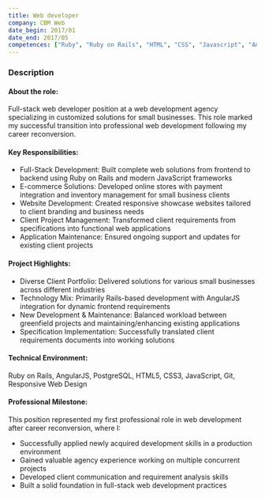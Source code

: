 ```yaml
---
title: Web developer
company: CBM Web
date_begin: 2017/01
date_end: 2017/05
competences: ["Ruby", "Ruby on Rails", "HTML", "CSS", "Javascript", "AngularJS", "PostgreSQL", "Full-Stack Development", "E-commerce", "Responsive Design", "Object-Oriented Programming (OOP)"]
---
```

### Description

#### About the role:
Full-stack web developer position at a web development agency specializing in customized solutions for small businesses. This role marked my successful transition into professional web development following my career reconversion.

#### Key Responsibilities:
- Full-Stack Development: Built complete web solutions from frontend to backend using Ruby on Rails and modern JavaScript frameworks
- E-commerce Solutions: Developed online stores with payment integration and inventory management for small business clients
- Website Development: Created responsive showcase websites tailored to client branding and business needs
- Client Project Management: Transformed client requirements from specifications into functional web applications
- Application Maintenance: Ensured ongoing support and updates for existing client projects

#### Project Highlights:
- Diverse Client Portfolio: Delivered solutions for various small businesses across different industries
- Technology Mix: Primarily Rails-based development with AngularJS integration for dynamic frontend requirements
- New Development & Maintenance: Balanced workload between greenfield projects and maintaining/enhancing existing applications
- Specification Implementation: Successfully translated client requirements documents into working solutions

#### Technical Environment:
Ruby on Rails, AngularJS, PostgreSQL, HTML5, CSS3, JavaScript, Git, Responsive Web Design

#### Professional Milestone:
This position represented my first professional role in web development after career reconversion, where I:
- Successfully applied newly acquired development skills in a production environment
- Gained valuable agency experience working on multiple concurrent projects
- Developed client communication and requirement analysis skills
- Built a solid foundation in full-stack web development practices